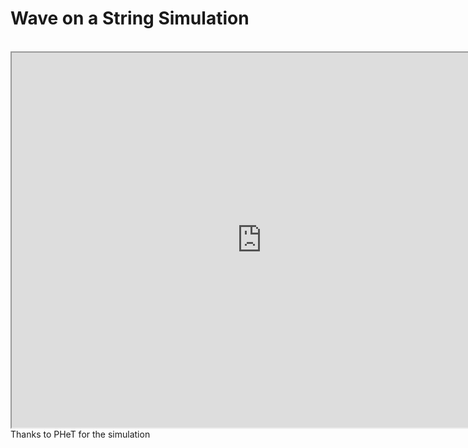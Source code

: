 <html>
<h1>Wave on a String Simulation</h1>
<br>
<iframe src="https://phet.colorado.edu/sims/html/wave-on-a-string/latest/wave-on-a-string_en.html" width="800" height="600" scrolling="no" allowfullscreen></iframe>
<br>
Thanks to PHeT for the simulation
</html>
